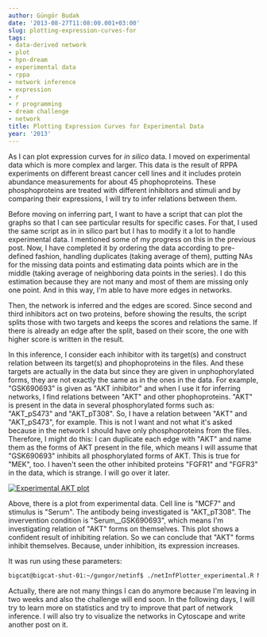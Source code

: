 ```yaml
---
author: Güngör Budak
date: '2013-08-27T11:08:00.001+03:00'
slug: plotting-expression-curves-for
tags:
- data-derived network
- plot
- hpn-dream
- experimental data
- rppa
- network inference
- expression
- r
- r programming
- dream challenge
- network
title: Plotting Expression Curves for Experimental Data
year: '2013'
---
```


As I can plot expression curves for *in silico* data. I moved on experimental data which is more complex and larger. This data is the result of RPPA experiments on different breast cancer cell lines and it includes protein abundance measurements for about 45 phophoproteins. These phosphoproteins are treated with different inhibitors and stimuli and by comparing their expressions, I will try to infer relations between them.

Before moving on inferring part, I want to have a script that can plot the graphs so that I can see particular results for specific cases. For that, I used the same script as in in silico part but I has to modify it a lot to handle experimental data. I mentioned some of my progress on this in the previous post. Now, I have completed it by ordering the data according to pre-defined fashion, handling duplicates (taking average of them), putting NAs for the missing data points and estimating data points which are in the middle (taking average of neighboring data points in the series). I do this estimation because they are not many and most of them are missing only one point. And in this way, I'm able to have more edges in networks.

Then, the network is inferred and the edges are scored. Since second and third inhibitors act on two proteins, before showing the results, the script splits those with two targets and keeps the scores and relations the same. If there is already an edge after the split, based on their score, the one with higher score is written in the result.

In this inference, I consider each inhibitor with its target(s) and construct relation between its target(s) and phophoproteins in the files. And these targets are actually in the data but since they are given in unphophorylated forms, they are not exactly the same as in the ones in the data. For example, "GSK690693" is given as "AKT inhibitor" and when I use it for inferring networks, I find relations between "AKT" and other phophoproteins. "AKT" is present in the data in several phosphorylated forms such as: "AKT_pS473" and "AKT_pT308". So, I have a relation between "AKT" and "AKT_pS473", for example. This is not I want and not what it's asked because in the network I should have only phosphoproteins from the files. Therefore, I might do this: I can duplicate each edge with "AKT" and name them as the forms of AKT present in the file, which means I will assume that "GSK690693" inhibits all phosphorylated forms of AKT. This is true for "MEK", too. I haven't seen the other inhibited proteins "FGFR1" and "FGFR3" in the data, which is strange. I will go over it later.

[![Experimental AKT plot](/public/images/experimental-akt-plot.png)](/public/images/experimental-akt-plot.png)

Above, there is a plot from experimental data. Cell line is "MCF7" and stimulus is "Serum". The antibody being investigated is "AKT_pT308". The invervention condition is "Serum__GSK690693", which means I'm investigating relation of "AKT" forms on themselves. This plot shows a confident result of inhibiting relation. So we can conclude that "AKT" forms inhibit themselves. Because, under inhibition, its expression increases.

It was run using these parameters:

```bash
bigcat@bigcat-shut-01:~/gungor/netinf$ ./netInfPlotter_experimental.R MCF7 AKT_pT308 Serum Serum__GSK690693
```

Actually, there are not many things I can do anymore because I'm leaving in two weeks and also the challenge will end soon. In the following days, I will try to learn more on statistics and try to improve that part of network inference. I will also try to visualize the networks in Cytoscape and write another post on it.
